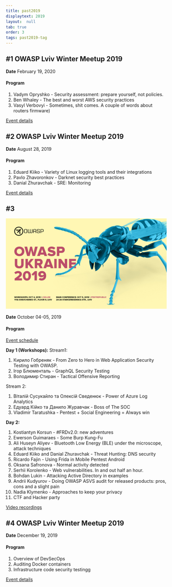 ```yaml
---
title: past2019
displaytext: 2019
layout:  null
tab: true
order: 3
tags: past2019-tag
---
```


## #1 OWASP Lviv Winter Meetup 2019

**Date** February 19, 2020 

#### Program
1. Vadym Opryshko - Security assessment: prepare yourself, not policies.
2. Ben Whaley - The best and worst AWS security practices
3. Vasyl Verbovyi - Sometimes, shit comes. A couple of words about routers firmware)

[Event details](https://www.eventbrite.com/e/owasp-lviv-winter-meetup-tickets-56666996512)

## #2 OWASP Lviv Winter Meetup 2019

**Date** August 28, 2019 

#### Program
1. Eduard Kiiko - Variety of Linux logging tools and their integrations
2. Pavlo Zhavoronkov - Darknet security best practices
3. Danial Zhuravchak - SRE: Monitoring

[Event details](https://www.eventbrite.com/e/owasp-lviv-summer-meetup-2019-tickets-70361002653)

## #3
![OWASP UKRAINE 2019](assets/images/owaspua_2019.jpg "OWASP Ukraine 2019")

**Date** October 04-05, 2019


#### Program

[Event
schedule](https://owaspukraine.org/)

**Day 1 (Workshops):**
Stream1:

1. Кирило Гобреняк - From Zero to Hero in Web Application Security Testing with OWASP.
2. Ігор Блюменталь - GraphQL Security Testing
3. Володимир Стиран - Tactical Offensive Reporting

Stream 2:
1. Віталій Сусукайло та Олексій Сведенюк - Power of Azure Log Analytics
2. Едуард Кійко та Данило Журавчак - Boss of The SOC
3. Vladimir Taratushka - Pentest + Social Engineering = Always win

**Day 2:**
1. Kostiantyn Korsun - #FRDv2.0: new adventures
2. Ewerson Guimaraes - Some Burp Kung-Fu
3. Ali Huseyn Aliyev - Bluetooth Low Energy (BLE) under the microscope, attack techniques
4. Eduard Kiiko and Danial Zhuravchak - Threat Hunting: DNS security
5. Ricardo Fajin - Using Frida in Mobile Pentest Android
6. Oksana Safronova - Normal activity detected
7. Serhii Korolenko - Web vulnerabilities. In and out half an hour.
8. Bohdan Lukin - Attacking Active Directory in examples
9. Andrii Kudyurov - Doing OWASP ASVS audit for released products: pros, cons and a slight pain
10. Nadia Klymenko - Approaches to keep your privacy
11. CTF and Hacker party

[Video recordings](https://www.youtube.com/channel/UC5CA1njAVqmFv8wmQpQ2jzw/videos)


## #4 OWASP Lviv Winter Meetup 2019

**Date** December 19, 2019 

#### Program
1. Overview of DevSecOps
2. Auditing Docker containers
3. Infrastructure code security testingg

[Event details](https://www.eventbrite.com/e/devsecops-meetup-tickets-86522181173)
